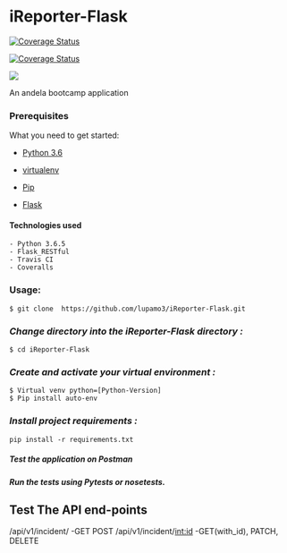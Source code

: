 # iReporter-Flask

[![Coverage Status](https://coveralls.io/repos/github/lupamo3/iReporter-Flask/badge.svg?branch=develop)](https://coveralls.io/github/lupamo3/iReporter-Flask?branch=develop)

[![Coverage Status](https://coveralls.io/repos/github/lupamo3/iReporter-Flask/badge.svg?branch=bg-patch-changes-162338607)](https://coveralls.io/github/lupamo3/iReporter-Flask?branch=bg-patch-changes-162338607)

<a href="https://codeclimate.com/github/lupamo3/iReporter-Flask/maintainability"><img src="https://api.codeclimate.com/v1/badges/2eb7bda101886f90ecbe/maintainability" /></a>

An andela bootcamp application


### Prerequisites

What you need to get started:

- [Python 3.6](https://www.python.org/download/releases/3.0/)

- [virtualenv](https://virtualenv.pypa.io/en/stable/)

- [Pip](https://pip.pypa.io/en/stable/installing/)

- [Flask](http://flask.pocoo.org/)

#### Technologies used
    - Python 3.6.5
    - Flask_RESTful
    - Travis CI
    - Coveralls


### Usage:
```
$ git clone  https://github.com/lupamo3/iReporter-Flask.git

```
### *Change directory into the iReporter-Flask directory :*
```
$ cd iReporter-Flask
```
### *Create and activate your virtual environment :*
```
$ Virtual venv python=[Python-Version]
$ Pip install auto-env
```
### *Install project requirements :*
```
pip install -r requirements.txt
```

##### Test the application on Postman
##### Run the tests using Pytests or nosetests.

## Test The API end-points
/api/v1/incident/ -GET POST 
/api/v1/incident/<int:id> -GET(with_id), PATCH, DELETE


